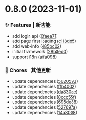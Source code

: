 # 0.8.0 (2023-11-01)


### ✨ Features | 新功能

* add login api ([0faea71](https://github.com/zhensherlock/management-system-frontend/commit/0faea71bdcaf2bfdda1bf0184c05db904252c51e))
* add page first loading ([c113dd5](https://github.com/zhensherlock/management-system-frontend/commit/c113dd5c59e89170116b3049b05f9d65dacdce7a))
* add web-info ([485bc02](https://github.com/zhensherlock/management-system-frontend/commit/485bc024681999e752a6cf61cf542f3610612aeb))
* initial framework ([28b8ed0](https://github.com/zhensherlock/management-system-frontend/commit/28b8ed0c124d227c273add82256cf1bb9cc03899))
* support i18n ([affa098](https://github.com/zhensherlock/management-system-frontend/commit/affa09820d34f5c65c2d8dcff3ab47c972e54738))


### 🎫 Chores | 其他更新

* update dependencies ([5020593](https://github.com/zhensherlock/management-system-frontend/commit/5020593d58a1c0c2e128f41b68451dd4c7130536))
* update dependencies ([ffb4002](https://github.com/zhensherlock/management-system-frontend/commit/ffb40028da2d6b7eb4e208d04adcd47b6d2032ad))
* update dependencies ([da830ee](https://github.com/zhensherlock/management-system-frontend/commit/da830ee3cc18c86591483a0e2b034b2ae2691175))
* update dependencies ([8ccc55f](https://github.com/zhensherlock/management-system-frontend/commit/8ccc55fa59a020bd5bdeff601894f316b96efe51))
* update dependencies ([695de88](https://github.com/zhensherlock/management-system-frontend/commit/695de888d39cca61b1808f6a9a3c2fe45c39aecf))
* update dependencies ([527697a](https://github.com/zhensherlock/management-system-frontend/commit/527697ab70dd4681de977d0d136c395316ba5f36))
* update dependencies ([14a8008](https://github.com/zhensherlock/management-system-frontend/commit/14a8008fa15eb6182f6fdae4c7c263d804d20ce5))



